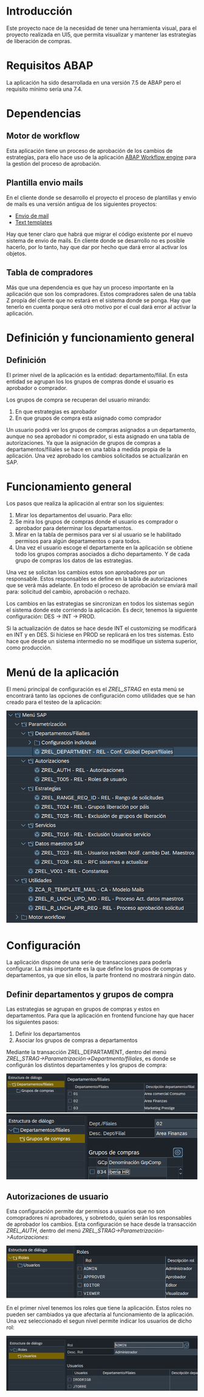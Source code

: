 # Introducción

Este proyecto nace de la necesidad de tener una herramienta visual, para el proyecto realizada en UI5, que permita visualizar y mantener las estrategías de liberación de compras. 

# Requisitos ABAP

La aplicación ha sido desarrollada en una versión 7.5 de ABAP pero el requisito mínimo sería una 7.4. 

# Dependencias

## Motor de workflow

Esta aplicación tiene un proceso de aprobación de los cambios de estrategías, para ello hace uso de la aplicación [ABAP Workflow engine](https://github.com/irodrigob/ABAP_Workflow-Engine) para la gestión del proceso de aprobación.

## Plantilla envio mails

En el cliente donde se desarrollo el proyecto el proceso de plantillas y envio de mails es una versión antigua de los siguientes proyectos:

* [Envio de mail](https://github.com/irodrigob/ABAP_Mail_Utility)
* [Text templates](https://github.com/irodrigob/ABAP_Text_Templates)

Hay que tener claro que habrá que migrar el código existente por el nuevo sistema de envio de mails. En cliente donde se desarrollo no es posible hacerlo, por lo tanto, hay que dar por hecho que dará error al activar los objetos.

## Tabla de compradores

Más que una dependencia es que hay un proceso importante en la aplicación que son los compradores. Estos compradores salen de una tabla Z propía del cliente que no estará en el sistema donde se ponga. Hay que tenerlo en cuenta porque será otro motivo por el cual dará error al activar la aplicación.

# Definición y funcionamiento general

## Definición

El primer nivel de la aplicación es la entidad: departamento/filial. En esta entidad se agrupan los los grupos de compras donde el usuario es aprobador o comprador.

Los grupos de compra se recuperan del usuario mirando:
1. En que estrategias es aprobador
2. En que grupos de compra esta asignado como comprador

Un usuario podrá ver los grupos de compras asignados a un departamento, aunque no sea aprobador ni comprador, si esta asignado en una tabla de autorizaciones. Ya que la asignación de grupos de compras a departamentos/filiales se hace en una tabla a medida propia de la aplicación. Una vez aprobado los cambios solicitados se actualizarán en SAP.

# Funcionamiento general

Los pasos que realiza la aplicación al entrar son los siguientes:

1. Mirar los departamentos del usuario. Para ello:
  1. Se mira los grupos de compras donde el usuario es comprador o aprobador para determinar los departamentos.
  2. Mirar en la tabla de permisos para ver si al usuario se le habilitado permisos para algún departamentos o para todos.
2. Una vez el usuario escoge el departamente en la aplicación se obtiene todo los grupos compras asociados a dicho departamento. Y de cada grupo de compras los datos de las estrategias.

Una vez se solicitan los cambios estos son aprobadores por un responsable. Estos responsables se define en la tabla de autorizaciones que se verá más adelante. En todo el proceso de aprobación se enviará mail para: solicitud del cambio, aprobación o rechazo.

Los cambios en las estrategias se sincronizan en todos los sistemas según el sistema donde este corriendo la aplicación. Es decir, tenemos la siguiente configuración: DES -> INT -> PROD.

Si la actualización de datos se hace desde INT el customizing se modificará en INT y en DES. Si hiciese en PROD se replicará en los tres sistemas. Esto hace que desde un sistema intermedio no se modifique un sistema superior, como producción. 

# Menú de la aplicación

El menú principal de configuración es el *ZREL_STRAG* en esta menú se encontrará tanto las opciones de configuración como utilidades que se han creado para el testeo de la aplicación:

![menu](https://github.com/irodrigob/ABAP_Release_strategy/blob/main/docs/menu_ambito_aplicacion.png)

# Configuración

La aplicación dispone de una serie de transacciones para poderla configurar. La más importante es la que define los grupos de compras y departamentos, ya que sin ellos, la parte frontend no mostrará ningún dato.

## Definir departamentos y grupos de compra

Las estrategias se agrupan en grupos de compras y estos en departamentos. Para que la aplicación en frontend funcione hay que hacer los siguientes pasos:

1. Definir los departamentos
2. Asociar los grupos de compras a departamentos

Mediante la transacción ZREL_DEPARTAMENT, dentro del menú *ZREL_STRAG->Parametrización->Departmento/filiales*, es donde se configurán los distintos departamentes y los grupos de compra:

![conf departamentos](https://github.com/irodrigob/ABAP_Release_strategy/blob/main/docs/conf_departamentos.png)
![conf departamentos2](https://github.com/irodrigob/ABAP_Release_strategy/blob/main/docs/conf_departamentos2.png)

## Autorizaciones de usuario

Esta configuración permite dar permisos a usuarios que no son comopradores ni aprobadores, y sobretodo, quien serán los responsables de aprobador los cambios. Esta configuración se hace desde la transacción *ZREL_AUTH*, dentro del menú *ZREL_STRAG->Parametrización->Autorizaciones*:

![conf autorizacion](https://github.com/irodrigob/ABAP_Release_strategy/blob/main/docs/conf_autorizaciones.png)

En el primer nivel tenemos los roles que tiene la aplicación. Estos roles no pueden ser cambiados ya que afectaría al funcionamiento de la aplicación. Una vez seleccionado el segun nivel permite indicar los usuarios de dicho rol:

![conf autorizacion2](https://github.com/irodrigob/ABAP_Release_strategy/blob/main/docs/conf_autorizaciones2.png)


